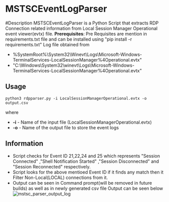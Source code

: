 # MSTSCEventLogParser
#Description
MSTSCEventLogParser is a Python Script that extracts RDP Connection related information from  Local Session Manager Operational event viewer(evtx) file. 
**Prerequisites**:
Pre Requisites are mention in requirements.txt file and can be installed using "pip install -r requirements.txt"
Log file obtained from 
* %SystemRoot%\System32\Winevt\Logs\Microsoft-Windows-TerminalServices-LocalSessionManager%4Operational.evtx"
* "C:\Windows\System32\winevt\Logs\Microsoft-Windows-TerminalServices-LocalSessionManager%4Operational.evtx"

## Usage
```shell
python3 rdpparser.py -i LocalSessionManagerOperational.evtx -o output.csv
```

where
* **-i** - Name of the input file (LocalSessionManagerOperational.evtx)
* **-o** - Name of the output file to store the event logs


## Information
* Script checks for Event ID 21,22,24 and 25 which represents "Session Connected" ,"Shell Notification Started" ,"Session Disconnected" and "Session Reconnected" respectively.
* Script looks for the above mentioed Event ID if it finds any match then it Filter Non-Local(LOCAL) connections from it.
* Output can be seen in Command prompt(will be removed in future builds) as well as in newly generated csv file Output can be seen below
![mstsc_parser_output_log](https://user-images.githubusercontent.com/61400637/95047909-82c2cc00-0704-11eb-9ae3-edecbe20aeb0.png)
